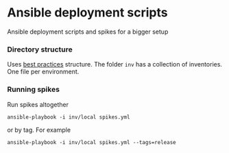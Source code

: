 # Ansible deployment scripts

Ansible deployment scripts and spikes for a bigger setup

### Directory structure

Uses [best practices](http://docs.ansible.com/playbooks_best_practices.html) structure.
The folder `inv` has a collection of inventories. One file per environment.

### Running spikes

Run spikes altogether
```
ansible-playbook -i inv/local spikes.yml
```
or by tag. For example
```
ansible-playbook -i inv/local spikes.yml --tags=release
```
